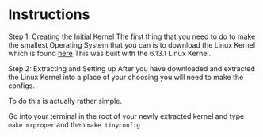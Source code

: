 # Instructions

Step 1: Creating the Initial Kernel
The first thing that you need to do to make the smallest Operating System that you can is to download the Linux Kernel which is found [here](https://www.kernel.org/)
This was built with the 6.13.1 Linux Kernel.

Step 2: Extracting and Setting up
After you have downloaded and extracted the Linux Kernel into a place of your choosing you will need to make the configs.

To do this is actually rather simple.

Go into your terminal in the root of your newly extracted kernel and type ```make mrproper``` and then ```make tinyconfig```
